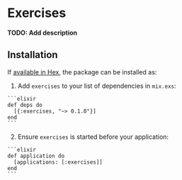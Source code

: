 # Exercises

**TODO: Add description**

## Installation

If [available in Hex](https://hex.pm/docs/publish), the package can be installed as:

  1. Add `exercises` to your list of dependencies in `mix.exs`:

    ```elixir
    def deps do
      [{:exercises, "~> 0.1.0"}]
    end
    ```

  2. Ensure `exercises` is started before your application:

    ```elixir
    def application do
      [applications: [:exercises]]
    end
    ```


